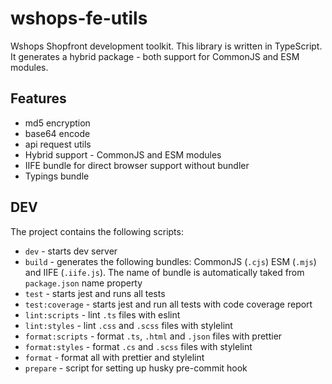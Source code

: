 # wshops-fe-utils

Wshops Shopfront development toolkit. This library is written in TypeScript. It generates a hybrid package - both support for CommonJS and ESM modules.

## Features

- md5 encryption
- base64 encode
- api request utils
- Hybrid support - CommonJS and ESM modules
- IIFE bundle for direct browser support without bundler
- Typings bundle

## DEV

The project contains the following scripts:

- `dev` - starts dev server
- `build` - generates the following bundles: CommonJS (`.cjs`) ESM (`.mjs`) and IIFE (`.iife.js`). The name of bundle is automatically taked from `package.json` name property
- `test` - starts jest and runs all tests
- `test:coverage` - starts jest and run all tests with code coverage report
- `lint:scripts` - lint `.ts` files with eslint
- `lint:styles` - lint `.css` and `.scss` files with stylelint
- `format:scripts` - format `.ts`, `.html` and `.json` files with prettier
- `format:styles` - format `.cs` and `.scss` files with stylelint
- `format` - format all with prettier and stylelint
- `prepare` - script for setting up husky pre-commit hook
